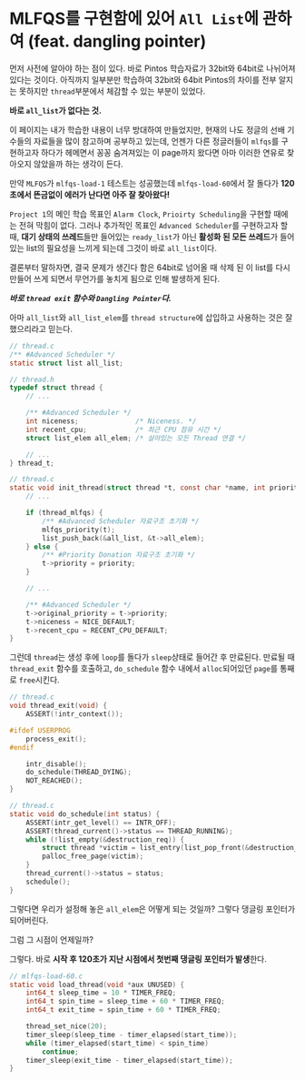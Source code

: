 # MLFQS를 구현함에 있어 `All List`에 관하여 (feat. dangling pointer)

먼저 사전에 알아야 하는 점이 있다. 바로 Pintos 학습자료가 32bit와 64bit로 나뉘어져 있다는 것이다. 아직까지 일부분만 학습하여 32bit와 64bit Pintos의 차이를 전부 알지는 못하지만 `thread`부분에서 체감할 수 있는 부분이 있었다.

**바로 `all_list`가 없다는 것.**

이 페이지는 내가 학습한 내용이 너무 방대하여 만들었지만, 현재의 나도 정글의 선배 기수들의 자료들을 많이 참고하며 공부하고 있는데, 언젠가 다른 정글러들이 `mlfqs`를 구현하고자 하다가 헤메면서 꽁꽁 숨겨져있는 이 page까지 왔다면 아마 이러한 연유로 찾아오지 않았을까 하는 생각이 든다.

만약 `MLFQS`가 `mlfqs-load-1` 테스트는 성공했는데 `mlfqs-load-60`에서 잘 돌다가 **120초에서 뜬금없이 에러가 난다면 아주 잘 찾아왔다!**

`Project 1`의 메인 학습 목표인 `Alarm Clock`, `Prioirty Scheduling`을 구현할 때에는 전혀 막힘이 없다. 그러나 추가적인 목표인 `Advanced Scheduler`를 구현하고자 할 때, **대기 상태의 쓰레드**들만 들어있는 `ready_list`가 아닌 **활성화 된 모든 쓰레드**가 들어있는 list의 필요성을 느끼게 되는데 그것이 바로 `all_list`이다.

결론부터 말하자면, 결국 문제가 생긴다 함은 64bit로 넘어올 때 삭제 된 이 list를 다시 만들어 쓰게 되면서 무언가를 놓치게 됨으로 인해 발생하게 된다.

***바로 `thread exit` 함수와 `Dangling Pointer`다.***

아마 `all_list`와 `all_list_elem`를 `thread structure`에 삽입하고 사용하는 것은 잘 했으리라고 믿는다.

```c
// thread.c
/** #Advanced Scheduler */
static struct list all_list;
```
```c
// thread.h
typedef struct thread {
    // ...

    /** #Advanced Scheduler */
    int niceness;              /* Niceness. */
    int recent_cpu;            /* 최근 CPU 점유 시간 */
    struct list_elem all_elem; /* 살아있는 모든 Thread 연결 */

    // ...
} thread_t;
```
```c
// thread.c
static void init_thread(struct thread *t, const char *name, int priority) {
    // ...

    if (thread_mlfqs) {
        /** #Advanced Scheduler 자료구조 초기화 */
        mlfqs_priority(t);
        list_push_back(&all_list, &t->all_elem);
    } else {
        /** #Priority Donation 자료구조 초기화 */
        t->priority = priority;
    }

    // ...

    /** #Advanced Scheduler */
    t->original_priority = t->priority;
    t->niceness = NICE_DEFAULT;
    t->recent_cpu = RECENT_CPU_DEFAULT;
}

```

그런데 `thread`는 생성 후에 `loop`를 돌다가 `sleep`상태로 들어간 후 만료된다. 만료될 때 `thread_exit` 함수를 호출하고, `do_schedule` 함수 내에서 `alloc`되어있던 `page`를 통째로 `free`시킨다.

```c
// thread.c
void thread_exit(void) {
    ASSERT(!intr_context());

#ifdef USERPROG
    process_exit();
#endif

    intr_disable();
    do_schedule(THREAD_DYING);
    NOT_REACHED();
}
```
```c
// thread.c
static void do_schedule(int status) {
    ASSERT(intr_get_level() == INTR_OFF);
    ASSERT(thread_current()->status == THREAD_RUNNING);
    while (!list_empty(&destruction_req)) {
        struct thread *victim = list_entry(list_pop_front(&destruction_req), struct thread, elem);
        palloc_free_page(victim);
    }
    thread_current()->status = status;
    schedule();
}
```
그렇다면 우리가 설정해 놓은 `all_elem`은 어떻게 되는 것일까? 그렇다 댕글링 포인터가 되어버린다.

그럼 그 시점이 언제일까?

그렇다. 바로 **시작 후 120초가 지난 시점에서 첫번째 댕글링 포인터가 발생**한다.

```c
// mlfqs-load-60.c
static void load_thread(void *aux UNUSED) {
    int64_t sleep_time = 10 * TIMER_FREQ;
    int64_t spin_time = sleep_time + 60 * TIMER_FREQ;
    int64_t exit_time = spin_time + 60 * TIMER_FREQ;

    thread_set_nice(20);
    timer_sleep(sleep_time - timer_elapsed(start_time));
    while (timer_elapsed(start_time) < spin_time)
        continue;
    timer_sleep(exit_time - timer_elapsed(start_time));
}
```